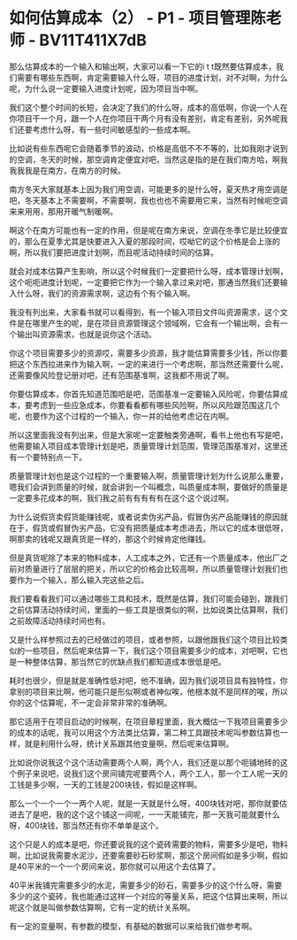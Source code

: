 # 如何估算成本（2） - P1 - 项目管理陈老师 - BV11T411X7dB

那么估算成本的一个输入和输出啊，大家可以看一下它的i t t既然要估算成本，我们需要有哪些东西啊，肯定需要输入什么呀，项目的进度计划，对不对啊，为什么呢，为什么说一定要输入进度计划呢，因为项目当中啊。

我们这个整个时间的长短，会决定了我们的什么呀，成本的高低啊，你说一个人在你项目干一个月，跟一个人在你项目干两个月有没有差别，肯定有差别，另外呢我们还要考虑什么呀，有一些时间敏感型的一些成本啊。

比如说有些东西呢它会随着季节的波动，价格是高低不不不等的，比如我刚才说到的空调，冬天的时候，那空调肯定便宜对吧，当然这是指的是在我们南方哈，啊我我我我是在南方，在南方的时候。

南方冬天大家就基本上因为我们用空调，可能更多的是什么呀，夏天热才用空调是吧，冬天基本上不需要啊，不需要啊，我也也也不需要用它来，当然有时候呃空调来来用用，那用开暖气制暖啊。

啊这个在南方可能也有一定的作用，但是呢在南方来说，空调在冬季它是比较便宜的，那么在夏季尤其是快要进入入夏的那段时间，哎呦它的这个价格是会上涨的啊，所以我们要把进度计划啊，而且呢活动持续时间的估算。

就会对成本估算产生影响，所以这个时候我们一定要把什么呀，成本管理计划啊，这个呃呃进度计划呢，一定要把它作为一个输入拿过来对吧，那通当然我们还要输入什么呀，我们的资源需求啊，这边有个有个输入啊。

我没有列出来，大家看书就可以看得到，有一个输入项目文件叫资源需求，这个文件是在哪里产生的呢，是在项目资源管理这个领域啊，它会有一个输出啊，会有一个输出叫资源需求，也就是说你这个活动。

你这个项目需要多少的资源哎，需要多少资源，我才能估算需要多少钱，所以你要把这个东西拉进来作为输入啊，一定的来进行一个考虑啊，那当然还需要什么呢，还需要像风险登记册对吧，还有范围基准啊，这我都不用说了啊。

你要估算成本，你首先知道范围吧是吧，范围基准一定要输入风险呢，你要估算成本，要考虑到一些应急成本，你要看看都有哪些风险啊，所以风险跟范围这几个呢，也要作为这个过程的一个输入，你一并的给他考虑记在内啊。

所以这里面我没有列出来，但是大家呢一定要触类旁通啊，看书上他也有写是吧，他需要输入项目成本管理计划是吧，质量管理计划范围，管理范围基准对，这里还有一个要特别点一下。

质量管理计划也是这个过程的一个重要输入啊，质量管理计划为什么说那么重要，嗯我们会讲到质量的时候，就会讲到一个叫概念，叫质量成本啊，要做好的质量是一定要多花成本的啊，我们我之前有有有有有在这个这个说过啊。

为什么说假货卖假货能赚钱呢，或者说卖伪劣产品，假冒伪劣产品能赚钱的原因就在于，假货或假冒伪劣产品，它没有把质量成本考虑进去，所以它的成本很低呀，啊那卖的钱呢又跟真货是一样的，那这个时候肯定他赚钱。

但是真货呢除了本来的物料成本，人工成本之外，它还有一个质量成本，他出厂之前对质量进行了层层的把关，所以它的价格会比较高啊，所以质量管理计划我们也要作为一个输入，那么输入完这些之后。

我们要看看我们可以通过哪些工具和技术，既然是估算，我们可能会碰到，跟我们之前估算活动持续时间，里面的一些工具是很类似的啊，比如说类比估算啊，我们之前故障活动持续时间也有。

又是什么样参照过去的已经做过的项目，或者参照，以跟他跟我们这个项目比较类似的一些项目，然后呢来估算一下，我们这个项目需要多少的成本，对吧啊，它也是一种整体估算，那当然它的优缺点我们都知道成本很低是吧。

耗时也很少，但是就是准确性低对吧，他不准确，因为我们说项目具有独特性，你拿别的项目来比啊，他可能只是形似啊或者神似唉，他根本就不是同样的唉，所以你的这个估算呢，不一定会非常非常的准确啊。

那它适用于在项目启动的时候啊，在项目章程里面，我大概估一下我项目需要多少的成本的话呢，我可以用这个方法类比估算，第二种工具跟技术呢叫参数估算也一样，就是利用什么呀，统计关系跟其他变量啊，然后呢来估算啊。

比如说你说我这个这个活动需要两个人啊，两个人，我们还是以那个呃铺地砖的这个例子来说吧，说我们这个房间铺完呢要两个人，两个工人，那一个工人呢一天的工钱是多少啊，一天的工钱是200块钱，假如是这样啊。

那么一个一个一个一两个人呢，就是一天就是什么呀，400块钱对吧，那你就要估进去了是吧，我的这个这个铺这一间呢，一一天能铺完，那一天我可能就要什么呀，400块钱，那当然还有你不单单是这个。

这个只是人的成本是吧，你还要说我的这个瓷砖需要的物料，需要多少是吧，物料啊，比如说我需要水泥沙，还要需要砂石砂浆啊，那这个房间假如是多少啊，假如是40平米的一个一个房间来说，那你就可以用这个去估算了。

40平米我铺完需要多少的水泥，需要多少的砂石，需要多少的这个什么呀，需要多少的这个瓷砖，我也能通过这样一个对应的等量关系，把这个估算出来啊，所以呢这个就是叫做参数估算啊，它有一定的统计关系啊。

有一定的变量啊，有参数的模型，有基础的数据可以来给我们做参考啊。